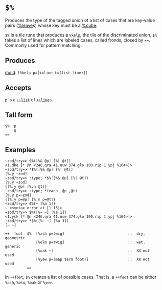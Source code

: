 `$%` 
====

Produces the type of the tagged union of a list of cases that are key-value
pairs ([%leave]()s) whose key must be a [%cube]().

`$%` is a tile rune that produces a [`%kelp`](), the tile of the
discriminated union. `$%` takes a list of lines which are labeled cases,
called fronds, closed by `==`. Commonly used for pattern matching.

Produces
--------

[mold](): `[%kelp p=[i=line t=(list line)]]`

Accepts
-------

`p` is a [`++list`]() of [`++line`]()s.

Tall form
---------

    $%  p
        q
    ==

Examples
--------

    ~zod/try=> $%([%& @p] [%| @t])
    <1.dhe [* @n <246.qra 41.uuw 374.glo 100.rip 1.ypj %164>]>
    ~zod/try=> *$%([%& @p] [%| @t])
    [%.y ~zod]
    ~zod/try=> :type; *$%([%& @p] [%| @t])
    [%.y ~zod]
    {[%.y @p] [%.n @t]}
    ~zod/try=> :type; *(each ,@p ,@t)
    [%.y p=~zod]
    {[%.y p=@p] [%.n p=@t]}
    ~zod/try=> $%(~ [%a 1])
    ~ <syntax error at [1 13]>
    ~zod/try=> $%([%~ ~] [%a 1])
    <1.yck [* @n <246.qra 41.uuw 374.glo 100.rip 1.ypj %164>]>
    ~zod/try=> *$%([%~ ~] [%a 1])
    [~ ~]

    ++  foot  $%  [%ash p=twig]                             ::  dry, geometric
                  [%elm p=twig]                             ::  wet, generic
                  [%oak ~]                                  ::  XX not used
                  [%yew p=(map term foot)]                  ::  XX not used
              ==

In `++foot`, `$%` creates a list of possible cases. That is, a `++foot`
can be either `%ash`, `%elm`, `%oak` or `%yew`.

